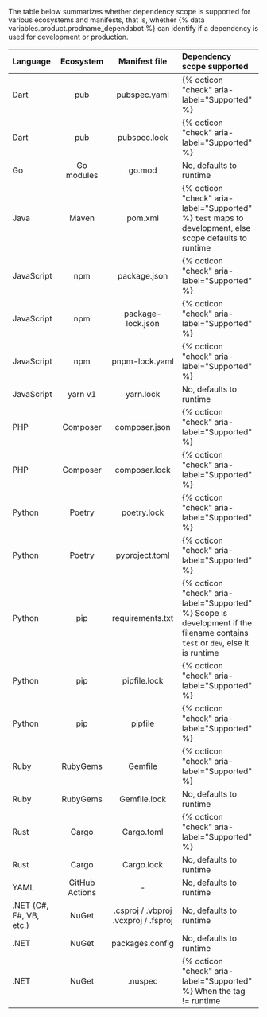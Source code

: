 The table below summarizes whether dependency scope is supported for various ecosystems and manifests, that is, whether {% data variables.product.prodname_dependabot %} can identify if a dependency is used for development or production.

| **Language** | **Ecosystem** | **Manifest file** | **Dependency scope supported** |
|:---|:---:|:---:|:---|
| Dart | pub | pubspec.yaml |  {% octicon "check" aria-label="Supported" %} |
| Dart | pub | pubspec.lock |  {% octicon "check" aria-label="Supported" %} |
| Go | Go modules | go.mod | No, defaults to runtime |
| Java | Maven | pom.xml | {% octicon "check" aria-label="Supported" %} `test` maps to development, else scope defaults to runtime |
| JavaScript | npm | package.json | {% octicon "check" aria-label="Supported" %} |
| JavaScript | npm | package-lock.json | {% octicon "check" aria-label="Supported" %} |
| JavaScript | npm | pnpm-lock.yaml | {% octicon "check" aria-label="Supported" %} |
| JavaScript |	yarn v1 | yarn.lock | No, defaults to runtime |
| PHP | Composer | composer.json | {% octicon "check" aria-label="Supported" %} |
| PHP | Composer | composer.lock | {% octicon "check" aria-label="Supported" %} |
| Python | Poetry | poetry.lock | {% octicon "check" aria-label="Supported" %} |
| Python | Poetry | pyproject.toml | {% octicon "check" aria-label="Supported" %} |
| Python | pip | requirements.txt | {% octicon "check" aria-label="Supported" %} Scope is development if the filename contains `test` or `dev`, else it is runtime |
| Python | pip | pipfile.lock | {% octicon "check" aria-label="Supported" %} |
| Python | pip | pipfile | {% octicon "check" aria-label="Supported" %} |
| Ruby | RubyGems | Gemfile |	{% octicon "check" aria-label="Supported" %} |
| Ruby | RubyGems | Gemfile.lock	| No, defaults to runtime |
| Rust | Cargo | Cargo.toml | {% octicon "check" aria-label="Supported" %} |
| Rust | Cargo | Cargo.lock | No, defaults to runtime |
| YAML | GitHub Actions | - | No, defaults to runtime |
| .NET (C#, F#, VB, etc.) | NuGet | .csproj / .vbproj .vcxproj / .fsproj | No, defaults to runtime |
| .NET | NuGet | packages.config | No, defaults to runtime |
| .NET | NuGet | .nuspec | {% octicon "check" aria-label="Supported" %} When the tag != runtime |
